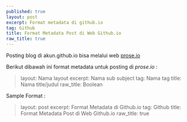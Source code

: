 ```yaml
---
published: true
layout: post
excerpt: Format metadata di github.io
tag: Github
title: Format Metadata Post di Web Github.io
raw_title: true
---
```

Posting blog di akun.github.io bisa melalui web <a href="https://www.freecodecamp.org/news/openssl-command-cheatsheet-b441be1e8c4a/" 				
     title="openssl">prose.io</a>

Berikut dibawah ini format metadata untuk posting di *prose.io* :
>	layout: Nama layout 
	excerpt: Nama sub subject 
	tag: Nama tag 
	title: Nama title/judul 
	raw_title: Boolean 

Sample Format :
>	layout: post 
	excerpt: Format Metadata di Github.io 
	tag: Github 
	title: Format Metadata Post di Web Github.io 
	raw_title: true
